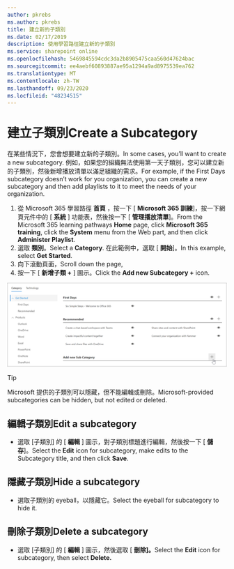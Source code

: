 ```yaml
---
author: pkrebs
ms.author: pkrebs
title: 建立新的子類別
ms.date: 02/17/2019
description: 使用學習路徑建立新的子類別
ms.service: sharepoint online
ms.openlocfilehash: 5469845594cdc3da2b8905475caa560d47624bac
ms.sourcegitcommit: ee4aebf60893887ae95a1294a9ad8975539ea762
ms.translationtype: MT
ms.contentlocale: zh-TW
ms.lasthandoff: 09/23/2020
ms.locfileid: "48234515"
---
```

# <a name="create-a-subcategory"></a><span data-ttu-id="839e1-103">建立子類別</span><span class="sxs-lookup"><span data-stu-id="839e1-103">Create a Subcategory</span></span> 
<span data-ttu-id="839e1-104">在某些情況下，您會想要建立新的子類別。</span><span class="sxs-lookup"><span data-stu-id="839e1-104">In some cases, you’ll want to create a new subcategory.</span></span> <span data-ttu-id="839e1-105">例如，如果您的組織無法使用第一天子類別，您可以建立新的子類別，然後新增播放清單以滿足組織的需求。</span><span class="sxs-lookup"><span data-stu-id="839e1-105">For example, if the First Days subcategory doesn’t work for you organization, you can create a new subcategory and then add playlists to it to meet the needs of your organization.</span></span> 

1. <span data-ttu-id="839e1-106">從 Microsoft 365 學習路徑 **首頁** ，按一下 [ **Microsoft 365 訓練**]，按一下網頁元件中的 [ **系統** ] 功能表，然後按一下 [ **管理播放清單**]。</span><span class="sxs-lookup"><span data-stu-id="839e1-106">From the Microsoft 365 learning pathways **Home** page, click **Microsoft 365 training**, click the **System** menu from the Web part, and then click **Administer Playlist**.</span></span> 
2. <span data-ttu-id="839e1-107">選取 **類別**。</span><span class="sxs-lookup"><span data-stu-id="839e1-107">Select a **Category**.</span></span> <span data-ttu-id="839e1-108">在此範例中，選取 [ **開始**]。</span><span class="sxs-lookup"><span data-stu-id="839e1-108">In this example, select **Get Started**.</span></span>  
3. <span data-ttu-id="839e1-109">向下滾動頁面，</span><span class="sxs-lookup"><span data-stu-id="839e1-109">Scroll down the page,</span></span> 
3. <span data-ttu-id="839e1-110">按一下 [ **新增子類 +** ] 圖示。</span><span class="sxs-lookup"><span data-stu-id="839e1-110">Click the **Add new Subcategory +** icon.</span></span>  

![cg-newsubcategory.png](media/cg-newsubcategory.png)

> [!TIP]
> <span data-ttu-id="839e1-112">Microsoft 提供的子類別可以隱藏，但不能編輯或刪除。</span><span class="sxs-lookup"><span data-stu-id="839e1-112">Microsoft-provided subcategories can be hidden, but not edited or deleted.</span></span> 

## <a name="edit-a-subcategory"></a><span data-ttu-id="839e1-113">編輯子類別</span><span class="sxs-lookup"><span data-stu-id="839e1-113">Edit a subcategory</span></span>
- <span data-ttu-id="839e1-114">選取 [子類別] 的 [ **編輯** ] 圖示，對子類別標題進行編輯，然後按一下 [ **儲存**]。</span><span class="sxs-lookup"><span data-stu-id="839e1-114">Select the **Edit** icon for subcategory, make edits to the Subcategory title, and then click **Save**.</span></span>

## <a name="hide-a-subcategory"></a><span data-ttu-id="839e1-115">隱藏子類別</span><span class="sxs-lookup"><span data-stu-id="839e1-115">Hide a subcategory</span></span>
- <span data-ttu-id="839e1-116">選取子類別的 eyeball，以隱藏它。</span><span class="sxs-lookup"><span data-stu-id="839e1-116">Select the eyeball for subcategory to hide it.</span></span> 

## <a name="delete-a-subcategory"></a><span data-ttu-id="839e1-117">刪除子類別</span><span class="sxs-lookup"><span data-stu-id="839e1-117">Delete a subcategory</span></span>
- <span data-ttu-id="839e1-118">選取 [子類別] 的 [ **編輯** ] 圖示，然後選取 [ **刪除]。**</span><span class="sxs-lookup"><span data-stu-id="839e1-118">Select the **Edit** icon for subcategory, then select **Delete.**</span></span> 
